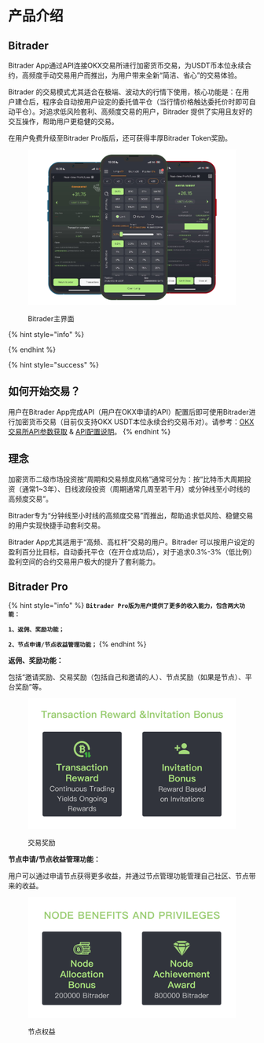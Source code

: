 # 产品介绍

## Bitrader

Bitrader App通过API连接OKX交易所进行加密货币交易，为USDT币本位永续合约，高频度手动交易用户而推出，为用户带来全新“简洁、省心”的交易体验。

Bitrader 的交易模式尤其适合在极端、波动大的行情下使用，核心功能是：在用户建仓后，程序会自动按用户设定的委托值平仓（当行情价格触达委托价时即可自动平仓）。对追求低风险套利、高频度交易的用户，Bitrader 提供了实用且友好的交互操作，帮助用户更稳健的交易。

在用户免费升级至Bitrader Pro版后，还可获得丰厚Bitrader Token奖励。

<figure><img src=".gitbook/assets/Group 47322.png" alt=""><figcaption><p>Bitrader主界面</p></figcaption></figure>

{% hint style="info" %}



{% endhint %}

{% hint style="success" %}
## 如何开始交易？

用户在Bitrader App完成API（用户在OKX申请的API）配置后即可使用Bitrader进行加密货币交易（目前仅支持OKX USDT本位永续合约交易币对）。请参考：[OKX交易所API参数获取](tutorial/api-setting/api1.md) & [API配置说明](tutorial/api-setting/api2.md#bitrader-api-pei-zhi)。
{% endhint %}

## 理念

加密货币二级市场投资按“周期和交易频度风格”通常可分为：按“比特币大周期投资（通常1\~3年）、日线波段投资（周期通常几周至若干月）或分钟线至小时线的高频度交易”。

Bitrader专为“分钟线至小时线的高频度交易”而推出，帮助追求低风险、稳健交易的用户实现快捷手动套利交易。

Bitrader App尤其适用于“高频、高杠杆”交易的用户。Bitrader 可以按用户设定的盈利百分比目标，自动委托平仓（在开仓成功后），对于追求0.3%-3%（低比例）盈利空间的合约交易用户极大的提升了套利能力。

## Bitrader Pro

{% hint style="info" %}
**`Bitrader Pro版为用户提供了更多的收入能力，包含两大功能：`**

**`1、返佣、奖励功能；`**

**`2、节点申请/节点收益管理功能；`**
{% endhint %}

**返佣、奖励功能：**

包括“邀请奖励、交易奖励（包括自己和邀请的人）、节点奖励（如果是节点）、平台奖励”等。

<figure><img src=".gitbook/assets/Group 47326.png" alt=""><figcaption><p>交易奖励</p></figcaption></figure>

**节点申请/节点收益管理功能：**

用户可以通过申请节点获得更多收益，并通过节点管理功能管理自己社区、节点带来的收益。

<figure><img src=".gitbook/assets/Group 47325.png" alt=""><figcaption><p>节点权益</p></figcaption></figure>
